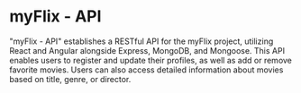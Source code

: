 # myFlix - API

"myFlix - API" establishes a RESTful API for the myFlix project, utilizing React and Angular alongside Express, MongoDB, and Mongoose. This API enables users to register and update their profiles, as well as add or remove favorite movies. Users can also access detailed information about movies based on title, genre, or director.
